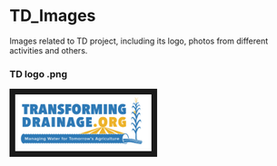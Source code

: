 # TD_Images 
<dl>Images related to TD project, including its logo, photos from different activities and others. </dd>
<dl><h3>TD logo .png </h3></dd>
<dl><img src="https://github.com/TransformingDrainage/TD_Images/blob/master/Transforming_Drainage.png"
alt="IMAGE ALT TEXT HERE" width="240" height="100" border="10" /></dd>
